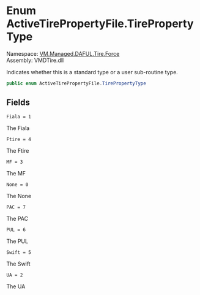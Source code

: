 # <a id="VM_Managed_DAFUL_Tire_Force_ActiveTirePropertyFile_TirePropertyType"></a> Enum ActiveTirePropertyFile.TirePropertyType

Namespace: [VM.Managed.DAFUL.Tire.Force](VM.Managed.DAFUL.Tire.Force.md)  
Assembly: VMDTire.dll  

Indicates whether this is a standard type or a user sub-routine type.

```csharp
public enum ActiveTirePropertyFile.TirePropertyType
```

## Fields

`Fiala = 1` 

The Fiala



`Ftire = 4` 

The Ftire



`MF = 3` 

The MF



`None = 0` 

The None



`PAC = 7` 

The PAC



`PUL = 6` 

The PUL



`Swift = 5` 

The Swift



`UA = 2` 

The UA



